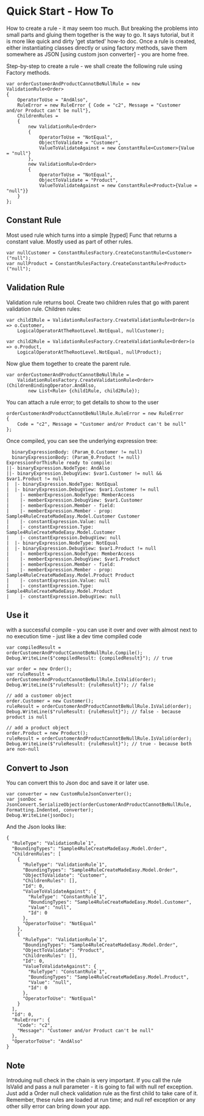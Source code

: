 ﻿# Quick Start - How To
How to create a rule - it may seem too much.  But breaking the problems into small parts and gluing them together is the way to go.  It says tutorial, but it is more like quick and dirty 'get started' how-to doc.  Once a rule is created, either instantiating classes directly or using factory methods, save them somewhere as JSON [using custom json converter] - you are home free.

Step-by-step to create a rule - we shall create the following rule using Factory methods.
```
var orderCustomerAndProductCannotBeNullRule = new ValidationRule<Order>
{
    OperatorToUse = "AndAlso",
    RuleError = new RuleError { Code = "c2", Message = "Customer and/or Product can't be null"},
    ChildrenRules =
    {
        new ValidationRule<Order>
        {
            OperatorToUse = "NotEqual",
            ObjectToValidate = "Customer",
            ValueToValidateAgainst = new ConstantRule<Customer>{Value = "null"}
        },
        new ValidationRule<Order>
        {
            OperatorToUse = "NotEqual",
            ObjectToValidate = "Product",
            ValueToValidateAgainst = new ConstantRule<Product>{Value = "null"}}
    }
};
```

## Constant Rule
Most used rule which turns into a simple [typed] Func<T> that returns a constant value.  Mostly used as part of other rules.
```
var nullCustomer = ConstantRulesFactory.CreateConstantRule<Customer>("null");
var nullProduct = ConstantRulesFactory.CreateConstantRule<Product>("null");
```

## Validation Rule
Validation rule returns bool.  Create two children rules that go with parent validation rule.  Children rules:
```
var child1Rule = ValidationRulesFactory.CreateValidationRule<Order>(o => o.Customer,
    LogicalOperatorAtTheRootLevel.NotEqual, nullCustomer);

var child2Rule = ValidationRulesFactory.CreateValidationRule<Order>(o => o.Product,
    LogicalOperatorAtTheRootLevel.NotEqual, nullProduct);
```
Now glue them together to create the parent rule.
```
var orderCustomerAndProductCannotBeNullRule =
    ValidationRulesFactory.CreateValidationRule<Order>(ChildrenBindingOperator.AndAlso,
        new List<Rule> {child1Rule, child2Rule});
```
You can attach a rule error; to get details to show to the user
```
orderCustomerAndProductCannotBeNullRule.RuleError = new RuleError
{
    Code = "c2", Message = "Customer and/or Product can't be null"
};
```
Once compiled, you can see the underlying expression tree:
```
  binaryExpressionBody: (Param_0.Customer != null)
  binaryExpressionBody: (Param_0.Product != null)
ExpressionForThisRule ready to compile:
||- binaryExpression.NodeType: AndAlso
||- binaryExpression.DebugView: $var1.Customer != null && $var1.Product != null
|  |- binaryExpression.NodeType: NotEqual
|  |- binaryExpression.DebugView: $var1.Customer != null
|    |- memberExpression.NodeType: MemberAccess
|    |- memberExpression.DebugView: $var1.Customer
|    |- memberExpression.Member - field: 
|    |- memberExpression.Member - prop: Sample4RuleCreateMadeEasy.Model.Customer Customer
|    |- constantExpression.Value: null
|    |- constantExpression.Type: Sample4RuleCreateMadeEasy.Model.Customer
|    |- constantExpression.DebugView: null
|  |- binaryExpression.NodeType: NotEqual
|  |- binaryExpression.DebugView: $var1.Product != null
|    |- memberExpression.NodeType: MemberAccess
|    |- memberExpression.DebugView: $var1.Product
|    |- memberExpression.Member - field: 
|    |- memberExpression.Member - prop: Sample4RuleCreateMadeEasy.Model.Product Product
|    |- constantExpression.Value: null
|    |- constantExpression.Type: Sample4RuleCreateMadeEasy.Model.Product
|    |- constantExpression.DebugView: null
```

## Use it
with a successful compile - you can use it over and over with almost next to no execution time - just like a dev time compiled code
```
var compiledResult = orderCustomerAndProductCannotBeNullRule.Compile();
Debug.WriteLine($"compiledResult: {compiledResult}"); // true

var order = new Order();
var ruleResult = orderCustomerAndProductCannotBeNullRule.IsValid(order);
Debug.WriteLine($"ruleResult: {ruleResult}"); // false

// add a customer object
order.Customer = new Customer();
ruleResult = orderCustomerAndProductCannotBeNullRule.IsValid(order);
Debug.WriteLine($"ruleResult: {ruleResult}"); // false - because product is null

// add a product object
order.Product = new Product();
ruleResult = orderCustomerAndProductCannotBeNullRule.IsValid(order);
Debug.WriteLine($"ruleResult: {ruleResult}"); // true - because both are non-null
```

## Convert to Json
You can convert this to Json doc and save it or later use.
```
var converter = new CustomRuleJsonConverter();
var jsonDoc = JsonConvert.SerializeObject(orderCustomerAndProductCannotBeNullRule, Formatting.Indented, converter);
Debug.WriteLine(jsonDoc);
```
And the Json looks like:
```
{
  "RuleType": "ValidationRule`1",
  "BoundingTypes": "Sample4RuleCreateMadeEasy.Model.Order",
  "ChildrenRules": [
    {
      "RuleType": "ValidationRule`1",
      "BoundingTypes": "Sample4RuleCreateMadeEasy.Model.Order",
      "ObjectToValidate": "Customer",
      "ChildrenRules": [],
      "Id": 0,
      "ValueToValidateAgainst": {
        "RuleType": "ConstantRule`1",
        "BoundingTypes": "Sample4RuleCreateMadeEasy.Model.Customer",
        "Value": "null",
        "Id": 0
      },
      "OperatorToUse": "NotEqual"
    },
    {
      "RuleType": "ValidationRule`1",
      "BoundingTypes": "Sample4RuleCreateMadeEasy.Model.Order",
      "ObjectToValidate": "Product",
      "ChildrenRules": [],
      "Id": 0,
      "ValueToValidateAgainst": {
        "RuleType": "ConstantRule`1",
        "BoundingTypes": "Sample4RuleCreateMadeEasy.Model.Product",
        "Value": "null",
        "Id": 0
      },
      "OperatorToUse": "NotEqual"
    }
  ],
  "Id": 0,
  "RuleError": {
    "Code": "c2",
    "Message": "Customer and/or Product can't be null"
  },
  "OperatorToUse": "AndAlso"
}
```

## Note
Introduing null check in the chain is very important.  If you call the rule IsValid and pass a null parameter - it is going to fail with null ref exception.  Just add a Order null check validation rule as the first child to take care of it.  Remember, these rules are loaded at run time; and null ref exception or any other silly error can bring down your app.